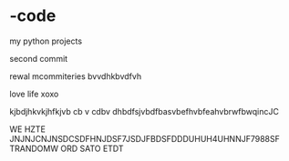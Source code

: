 # -code
my python projects

second commit 

rewal mcommiteries bvvdhkbvdfvh

love life xoxo

kjbdjhkvkjhfkjvb cb v cdbv dhbdfsjvbdfbasvbefhvbfeahvbrwfbwqincJC 

WE HZTE JNJNJCNJNSDCSDFHNJDSF7JSDJFBDSFDDDUHUH4UHNNJF7988SF
TRANDOMW ORD SATO ETDT 

